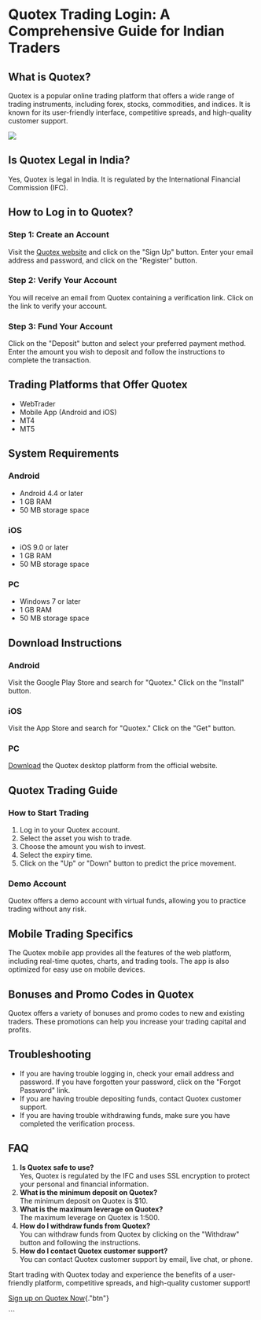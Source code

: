 # Quotex Trading Login: A Comprehensive Guide for Indian Traders

## What is Quotex?

Quotex is a popular online trading platform that offers a wide range of
trading instruments, including forex, stocks, commodities, and indices.
It is known for its user-friendly interface, competitive spreads, and
high-quality customer support.

[![](https://static.quotex.io/files/3_en/300_250.jpg)](https://traff.sbs/brokerqxlid)

## Is Quotex Legal in India?

Yes, Quotex is legal in India. It is regulated by the International
Financial Commission (IFC).

## How to Log in to Quotex?

### Step 1: Create an Account

Visit the [Quotex website](\%22https://traff.sbs/brokerqxsignup\%22) and
click on the "Sign Up" button. Enter your email address and
password, and click on the "Register" button.

### Step 2: Verify Your Account

You will receive an email from Quotex containing a verification link.
Click on the link to verify your account.

### Step 3: Fund Your Account

Click on the "Deposit" button and select your preferred payment
method. Enter the amount you wish to deposit and follow the instructions
to complete the transaction.

## Trading Platforms that Offer Quotex

-   WebTrader
-   Mobile App (Android and iOS)
-   MT4
-   MT5

## System Requirements

### Android

-   Android 4.4 or later
-   1 GB RAM
-   50 MB storage space

### iOS

-   iOS 9.0 or later
-   1 GB RAM
-   50 MB storage space

### PC

-   Windows 7 or later
-   1 GB RAM
-   50 MB storage space

## Download Instructions

### Android

Visit the Google Play Store and search for "Quotex." Click on the
"Install" button.

### iOS

Visit the App Store and search for "Quotex." Click on the
"Get" button.

### PC

[Download](\%22https://quotex.io/en/trading-platform/download-desktop\%22)
the Quotex desktop platform from the official website.

## Quotex Trading Guide

### How to Start Trading

1.  Log in to your Quotex account.
2.  Select the asset you wish to trade.
3.  Choose the amount you wish to invest.
4.  Select the expiry time.
5.  Click on the "Up" or "Down" button to predict the price
    movement.

### Demo Account

Quotex offers a demo account with virtual funds, allowing you to
practice trading without any risk.

## Mobile Trading Specifics

The Quotex mobile app provides all the features of the web platform,
including real-time quotes, charts, and trading tools. The app is also
optimized for easy use on mobile devices.

## Bonuses and Promo Codes in Quotex

Quotex offers a variety of bonuses and promo codes to new and existing
traders. These promotions can help you increase your trading capital and
profits.

## Troubleshooting

-   If you are having trouble logging in, check your email address and
    password. If you have forgotten your password, click on the
    "Forgot Password" link.
-   If you are having trouble depositing funds, contact Quotex customer
    support.
-   If you are having trouble withdrawing funds, make sure you have
    completed the verification process.

## FAQ

1.  **Is Quotex safe to use?**\
    Yes, Quotex is regulated by the IFC and uses SSL encryption to
    protect your personal and financial information.
2.  **What is the minimum deposit on Quotex?**\
    The minimum deposit on Quotex is \$10.
3.  **What is the maximum leverage on Quotex?**\
    The maximum leverage on Quotex is 1:500.
4.  **How do I withdraw funds from Quotex?**\
    You can withdraw funds from Quotex by clicking on the
    "Withdraw" button and following the instructions.
5.  **How do I contact Quotex customer support?**\
    You can contact Quotex customer support by email, live chat, or
    phone.

Start trading with Quotex today and experience the benefits of a
user-friendly platform, competitive spreads, and high-quality customer
support!

[Sign up on Quotex
Now](\%22https://traff.sbs/brokerqxsignup\%22){."btn"}

\`\`\`

